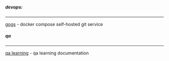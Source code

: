 ##### devops:
------

[gogs](./gogs/) - docker compose self-hosted git service


##### qa
------
[qa learning](./tester) - qa learning documentation